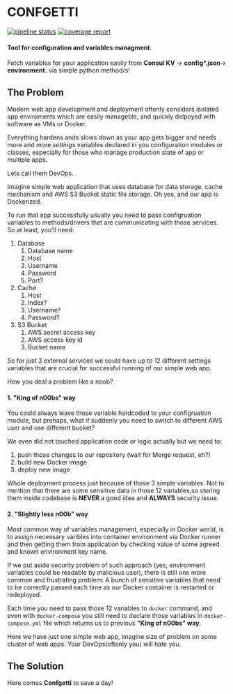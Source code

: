 # CONFGETTI

[![pipeline status](https://gl.sds.rocks/GDNI/confgetti/badges/master/pipeline.svg)](https://gl.sds.rocks/GDNI/confgetti/commits/master)
[![coverage report](https://gl.sds.rocks/GDNI/confgetti/badges/master/coverage.svg)](https://gl.sds.rocks/GDNI/confgetti/commits/master)

#### Tool for configuration and variables managment.

Fetch variables for your application easily from **Consul KV** -> **config\*.json**-> **environment.** via simple python method/s!


## The Problem

Modern web app development and deployment oftenly considers isolated app enviroments which are easily manageble, and quickly delpoyed with software as VMs or Docker.

Everything hardens ands slows down as your app gets bigger and needs more and more *settings* variables declared in you configuration modules or classes, especially for those who manage production state of app or multiple apps. 

Lets call them DevOps.

Imagine simple web application that uses database for data storage, cache mechanism and AWS S3 Bucket static file storage. Oh yes, and our app is Dockerized.

To run that app successfully usually you need to pass configruation variables to methods/drivers that are communicating with those services. So at least, you'll need:

1. Database
    1. Database name
    2. Host
    3. Username
    4. Password
    5. Port?
2. Cache
    1. Host
    2. Index?
    3. Username?
    4. Password?
3. S3 Bucket
    1. AWS secret access key
    2. AWS access key id
    3. Bucket name

So for just 3 external services we could have up to 12 different settings variables that are crucial for successful running of our simple web app.

How you deal a problem like a noob?

#### 1. "King of n00bs" way

You could always leave those variable hardcoded to your configruation module, but prehaps, what if suddenly you need to switch to different AWS user and use different bucket? 

We even did not touched application code or logic actually but we need to:
1. push those changes to our repository (wait for Merge request, eh?)
2. build new Docker image
3. deploy new image

Whole deployment process just because  of those 3 simple variables. Not to mention that there are some sensitive data in those 12 variables,so storing them inside codebase is **NEVER** a good idea and **ALWAYS** security issue.

#### 2. "Slightly less n00b" way

Most common way of variables management, especially in Docker world, is to assign necessary varibles into container environment via Docker runner and then getting them from application by checking value of some agreed and known environment key name.

If we put aside security problem of such approach (yes, environment variables could be readable by malicious user), there is still one more common and frustrating problem: A bunch of sensitive variables that need to be correctly passed each time as our Docker container is restarted or redeployed.

Each time you need to pass those 12 variables to `docker` command, and even with `docker-compose` you still need to declare those variables in `docker-compose.yml` file which returns us to previous **"King of n00bs" way**.

Here we have just one simple web app, imagine size of problem on some cluster of web apps. Your DevOps(oftenly you) will hate you.


## The Solution

Here comes **Confgetti** to save a day!
